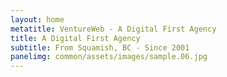 ```yaml
---
layout: home
metatitle: VentureWeb - A Digital First Agency
title: A Digital First Agency
subtitle: From Squamish, BC - Since 2001
panelimg: common/assets/images/sample.06.jpg
---
```

